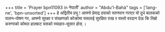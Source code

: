 +++
title = 'Prayer bpn11093 in नेपाली'
author = "Abdu'l-Bahá"
tags = ['lang-ne', 'bpn-unsorted']
+++
हे अद्वितीय प्रभु ! आफ्नो प्रेमाद्र दयाको स्तनपान गराएर यो दुधे बालकको पालन–पोषण गर, आफ्नो सुरक्षा र संरक्षणको कोक्रोमा यसलाई सुरक्षित राख र यस्तो वरदान देऊ कि तिम्रो करुणाको कोमल हातबाट यसको स्याहार–सुसार होस् ।
